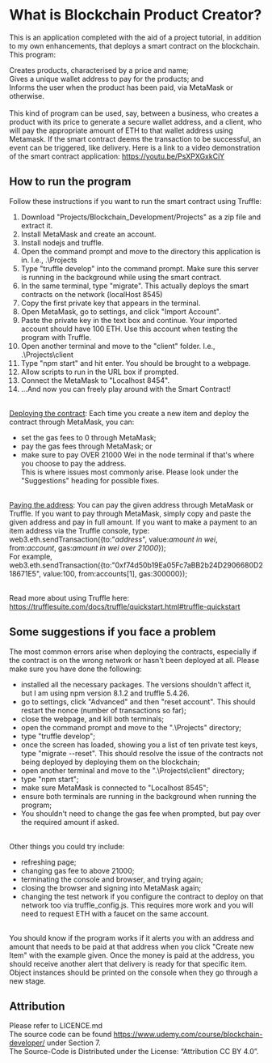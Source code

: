 # What is Blockchain Product Creator?
This is an application completed with the aid of a project tutorial, in addition to my own enhancements, that deploys a smart contract on the blockchain. This program:

Creates products, characterised by a price and name;<br>
Gives a unique wallet address to pay for the products; and <br>
Informs the user when the product has been paid, via MetaMask or otherwise.<br></br>
This kind of program can be used, say, between a business, who creates a product with its price to generate a secure wallet address, and a client, who will pay the appropriate amount of ETH to that wallet address using Metamask. If the smart contract deems the transaction to be successful, an event can be triggered, like delivery. Here is a link to a video demonstration of the smart contract application:
https://youtu.be/PsXPXGxkCiY

## How to run the program
Follow these instructions if you want to run the smart contract using Truffle:<br>
1. Download "Projects/Blockchain_Development/Projects" as a zip file and extract it.<br>
2. Install MetaMask and create an account.<br>
3. Install nodejs and truffle.<br>
4. Open the command prompt and move to the directory this application is in. I.e., .\Projects<br>
5. Type "truffle develop" into the command prompt. Make sure this server is running in the background while using the smart contract. <br>
6. In the same terminal, type "migrate". This actually deploys the smart contracts on the network (localHost 8545) <br>
7. Copy the first private key that appears in the terminal. <br>
8. Open MetaMask, go to settings, and click "Import Account".<br>
9. Paste the private key in the text box and continue. Your imported account should have 100 ETH. Use this account when testing the program with Truffle.<br>
10. Open another terminal and move to the "client" folder. I.e., .\Projects\client <br>
11. Type "npm start" and hit enter. You should be brought to a webpage.<br>
12. Allow scripts to run in the URL box if prompted.<br>
13. Connect the MetaMask to "Localhost 8454".<br>
14. ...And now you can freely play around with the Smart Contract!<br></br>

<ins>Deploying the contract</ins>: Each time you create a new item and deploy the contract through MetaMask, you can:<br> 
- set the gas fees to 0 through MetaMask;<br>
- pay the gas fees through MetaMask; or<br>
- make sure to pay OVER 21000 Wei in the node terminal if that's where you choose to pay the address.<br>
This is where issues most commonly arise. Please look under the "Suggestions" heading for possible fixes.<br></br>

<ins>Paying the address</ins>: You can pay the given address through MetaMask or Truffle. If you want to pay through MetaMask, simply copy and paste the given address and pay in full amount. If you want to make a payment to an item address via the Truffle console, type:<br>
web3.eth.sendTransaction({to:"*address*", value:*amount in wei*, from:*account*, gas:*amount in wei over 21000*});<br>
For example, <br>
web3.eth.sendTransaction({to:"0xf74d50b19Ea05Fc7aBB2b24D2906680D218671E5", value:100, from:accounts[1], gas:300000}); <br></br>

Read more about using Truffle here: https://trufflesuite.com/docs/truffle/quickstart.html#truffle-quickstart

## Some suggestions if you face a problem
The most common errors arise when deploying the contracts, especially if the contract is on the wrong network or hasn't been deployed at all. Please make sure you have done the following:<br>
- installed all the necessary packages. The versions shouldn't affect it, but I am using npm version 8.1.2 and truffle 5.4.26.
- go to settings, click "Advanced" and then "reset account". This should restart the nonce (number of transactions so far);<br>
- close the webpage, and kill both terminals;
- open the command prompt and move to the ".\Projects" directory;<br>
- type "truffle develop"; <br>
- once the screen has loaded, showing you a list of ten private test keys, type "migrate --reset". This should resolve the issue of the contracts not being deployed by deploying them on the blockchain;<br>
- open another terminal and move to the ".\Projects\client" directory;<br>
- type "npm start";<br>
- make sure MetaMask is connected to "Localhost 8545";<br>
- ensure both terminals are running in the background when running the program;<br>
- You shouldn't need to change the gas fee when prompted, but pay over the required amount if asked.<br></br>

Other things you could try include: <br>
- refreshing page;<br>
- changing gas fee to above 21000;<br>
- terminating the console and browser, and trying again;<br>
- closing the browser and signing into MetaMask again;<br>
- changing the test network if you configure the contract to deploy on that network too via truffle_config.js. This requires more work and you will need to request ETH with a faucet on the same account.<br></br>

You should know if the program works if it alerts you with an address and amount that needs to be paid at that address when you click "Create new Item" with the example given. Once the money is paid at the address, you should receive another alert that delivery is ready for that specific item. Object instances should be printed on the console when they go through a new stage.
    
 ## Attribution
 Please refer to LICENCE.md<br>
 The source code can be found https://www.udemy.com/course/blockchain-developer/ under Section 7.<br>
 The Source-Code is Distributed under the License: “Attribution CC BY 4.0”.
